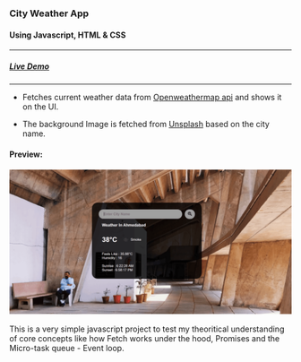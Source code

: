 ### City Weather App

#### Using Javascript, HTML & CSS

---

##### [Live Demo](https://dhruvilmaniar.github.io/weather_js/)

---

-   Fetches current weather data from [Openweathermap api](https://openweathermap.org/current) and shows it on the UI.

-   The background Image is fetched from [Unsplash](https://unsplash.com/developers) based on the city name.

#### Preview:

![](./Demo-Images/Demo-gif.gif)

This is a very simple javascript project to test my theoritical understanding of core concepts like how Fetch works under the hood, Promises and the Micro-task queue - Event loop.
